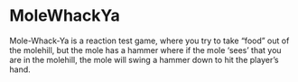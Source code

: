 # MoleWhackYa
Mole-Whack-Ya is a reaction test game, where you try to take “food” out of the molehill, but the mole has a hammer where if the mole ‘sees’ that you are in the molehill, the mole will swing a hammer down to hit the player’s hand. 

